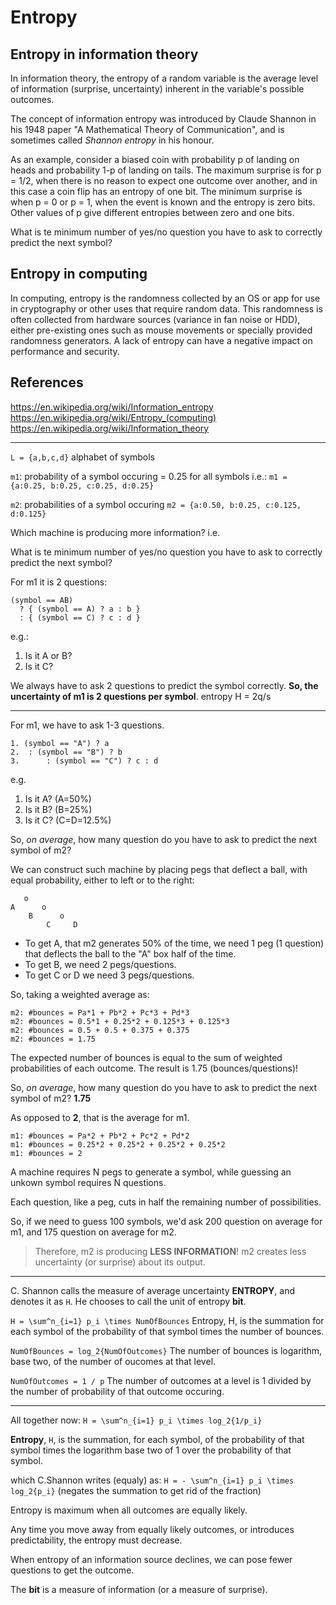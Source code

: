 # Entropy

## Entropy in information theory

In information theory, the entropy of a random variable is the average level of information (surprise, uncertainty) inherent in the variable's possible outcomes.

The concept of information entropy was introduced by Claude Shannon in his 1948 paper "A Mathematical Theory of Communication", and is sometimes called *Shannon entropy* in his honour.

As an example, consider a biased coin with probability p of landing on heads and probability 1-p of landing on tails. The maximum surprise is for p = 1/2, when there is no reason to expect one outcome over another, and in this case a coin flip has an entropy of one bit. The minimum surprise is when p = 0 or p = 1, when the event is known and the entropy is zero bits. Other values of p give different entropies between zero and one bits.

What is te minimum number of yes/no question you have to ask to correctly predict the next symbol?

## Entropy in computing
In computing, entropy is the randomness collected by an OS or app for use in cryptography or other uses that require random data. This randomness is often collected from hardware sources (variance in fan noise or HDD), either pre-existing ones such as mouse movements or specially provided randomness generators. A lack of entropy can have a negative impact on performance and security.

## References

https://en.wikipedia.org/wiki/Information_entropy
https://en.wikipedia.org/wiki/Entropy_(computing)
https://en.wikipedia.org/wiki/Information_theory



---

`L = {a,b,c,d}` alphabet of symbols

`m1`: probability of a symbol occuring = 0.25 for all symbols i.e.:
`m1 = {a:0.25, b:0.25, c:0.25, d:0.25}`

`m2`: probabilities of a symbol occuring
`m2 = {a:0.50, b:0.25, c:0.125, d:0.125}`

Which machine is producing more information? i.e. 

What is te minimum number of yes/no question you have to ask to correctly predict the next symbol?

For m1 it is 2 questions:
```
(symbol == AB)
  ? { (symbol == A) ? a : b }
  : { (symbol == C) ? c : d }
```
e.g.:
1. Is it A or B?
2. Is it C?

We always have to ask 2 questions to predict the symbol correctly.
**So, the uncertainty of m1 is 2 questions per symbol**. entropy H = 2q/s

---
For m1, we have to ask 1-3 questions.
```
1. (symbol == "A") ? a 
2.  : (symbol == "B") ? b
3.      : (symbol == "C") ? c : d
```
e.g.
1. Is it A? (A=50%)
2. Is it B? (B=25%)
3. Is it C? (C=D=12.5%)

So, *on average*, how many question do you have to ask to predict the next symbol of m2?

We can construct such machine by placing pegs that deflect a ball, with equal probability, either to left or to the right:

```
   o
A      o
    B      o
        C     D
```

* To get A, that m2 generates 50% of the time, we need 1 peg (1 question) that deflects the ball to the "A" box half of the time.
* To get B, we need 2 pegs/questions.
* To get C or D we need 3 pegs/questions.

So, taking a weighted average as:
```
m2: #bounces = Pa*1 + Pb*2 + Pc*3 + Pd*3
m2: #bounces = 0.5*1 + 0.25*2 + 0.125*3 + 0.125*3
m2: #bounces = 0.5 + 0.5 + 0.375 + 0.375
m2: #bounces = 1.75
```
The expected number of bounces is equal to the sum of weighted probabilities of each outcome.
The result is 1.75 (bounces/questions)!

So, *on average*, how many question do you have to ask to predict the next symbol of m2? **1.75**

As opposed to **2**, that is the average for m1.
```
m1: #bounces = Pa*2 + Pb*2 + Pc*2 + Pd*2
m1: #bounces = 0.25*2 + 0.25*2 + 0.25*2 + 0.25*2
m1: #bounces = 2
```

A machine requires N pegs to generate a symbol, while guessing an unkown symbol requires N questions.

Each question, like a peg, cuts in half the remaining number of possibilities.

So, if we need to guess 100 symbols, we'd ask 200 question on average for m1, and 175 question on average for m2.

> Therefore, m2 is producing **LESS INFORMATION**! m2 creates less uncertainty (or surprise) about its output.

---

C. Shannon calls the measure of average uncertainty **ENTROPY**, and denotes it as `H`. He chooses to call the unit of entropy **bit**.

`H = \sum^n_{i=1} p_i \times NumOfBounces`
Entropy, H, is the summation for each symbol of the probability of that symbol times the number of bounces.

`NumOfBounces = log_2{NumOfOutcomes}`
The number of bounces is logarithm, base two, of the number of oucomes at that level.

`NumOfOutcomes = 1 / p`
The number of outcomes at a level is 1 divided by the number of probability of that outcome occuring.


---

All together now:
`H = \sum^n_{i=1} p_i \times log_2{1/p_i}`

**Entropy**, `H`, is the summation, for each symbol, of the probability of that symbol times the logarithm base two of 1 over the probability of that symbol.


which C.Shannon writes (equaly) as:
`H = - \sum^n_{i=1} p_i \times log_2{p_i}`
(negates the summation to get rid of the fraction)

Entropy is maximum when all outcomes are equally likely.

Any time you move away from equally likely outcomes, or introduces predictability, the entropy must decrease.

When entropy of an information source declines, we can pose fewer questions to get the outcome.

The **bit** is a measure of information (or a measure of surprise).
